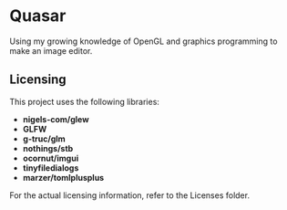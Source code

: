 # Quasar

Using my growing knowledge of OpenGL and graphics programming to make an image editor.

## Licensing

This project uses the following libraries:

- **nigels-com/glew**
- **GLFW**
- **g-truc/glm**
- **nothings/stb**
- **ocornut/imgui**
- **tinyfiledialogs**
- **marzer/tomlplusplus**

For the actual licensing information, refer to the Licenses folder.

